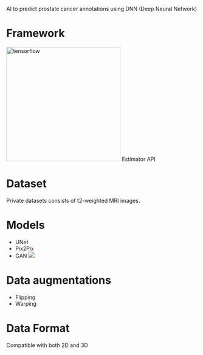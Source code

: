 AI to predict prostate cancer annotations using DNN (Deep Neural Network)

# Framework
<img src="https://www.gstatic.com/devrel-devsite/vbb62cc5a3e8f17e37bae4792b437f28f787df3f9cf9732cbfcc99b4f4ff41a54/tensorflow/images/lockup.svg" alt="tensorflow" width="300">
Estimator API

# Dataset
Private datasets consists of t2-weighted MRI images.

# Models
 * UNet
 * Pix2Pix
 * GAN
 ![ ](https://lmb.informatik.uni-freiburg.de/people/ronneber/u-net/u-net-architecture.png)

# Data augmentations
 * Flipping
 * Warping

# Data Format
 Compatible with both 2D and 3D
